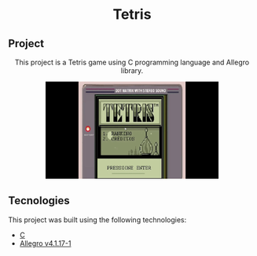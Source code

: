 <h1 align="center">Tetris</h1>

## Project

<p align="center">
This project is a Tetris game using C programming language and Allegro library.
</p>

<p align="center">
  <img alt="" src=".github/tetris.gif" width="70%">
</p>

## Tecnologies

This project was built using the following technologies:

- [C](https://www.iso.org/standard/74528.html)
- [Allegro v4.1.17-1](https://liballeg.org/)

